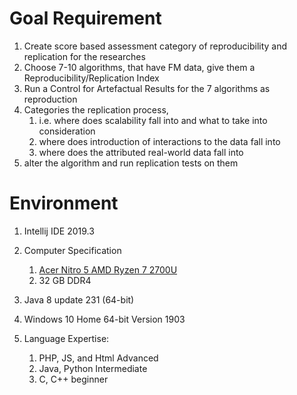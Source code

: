 # Goal Requirement

1. Create score based assessment category of reproducibility and replication for the researches 
2. Choose 7-10 algorithms, that have FM data,  give them a Reproducibility/Replication Index
4. Run a  Control for Artefactual Results for the 7 algorithms as reproduction
4. Categories the replication process, 
   1. i.e. where does scalability fall into and what to take into consideration
   2. where does introduction of interactions to the data fall into
   3. where does the attributed real-world data fall into
5. alter the algorithm and run replication tests on them


# Environment

1. Intellij IDE 2019.3
2. Computer Specification
	1.  [Acer Nitro 5 AMD Ryzen 7 2700U](https://www.amd.com/en/products/apu/amd-ryzen-7-2700u)
	2. 32 GB DDR4
   
3. Java 8 update 231 (64-bit)
4.  Windows 10 Home 64-bit Version 1903
5.  Language Expertise:
	1.  PHP, JS, and Html Advanced
	2.  Java, Python Intermediate
	3.  C, C++ beginner

   